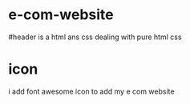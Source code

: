 # e-com-website
#header is a html ans css dealing with pure html css
# icon 
i add font awesome icon to add my e com website 
